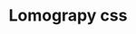 ---
title: Lomograpy css
category: articulos inspiracion tutoriales
subcategory: desarrolladores
contenido: 'Ideas sobre front-end y diseño. (y probablemente otras cosas)'
content: 'Thoughts about front-end development and design. And probably other ramblings by Una Kravets.'
link: 'https://una.im/lomo/'
favicon: 'https://www.sitepoint.com/favicon.ico'
image: "css-lomography"
---